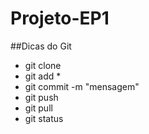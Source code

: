# Projeto-EP1

##Dicas do Git
- git clone <URL do GITHUB>
- git add *
- git commit -m "mensagem"
- git push
- git pull
- git status
